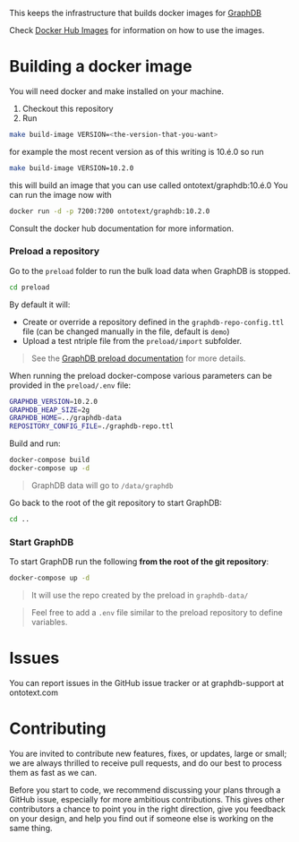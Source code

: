 This keeps the infrastructure that builds docker images for [GraphDB](http://graphdb.ontotext.com/)

Check [Docker Hub Images](https://hub.docker.com/r/ontotext/graphdb/) for information on how to use the images.

# Building a docker image

You will need docker and make installed on your machine.

1. Checkout this repository
1. Run
```bash
make build-image VERSION=<the-version-that-you-want>
```

for example the most recent version as of this writing is 10.é.0 so run
```bash
make build-image VERSION=10.2.0
```

this will build an image that you can use called ontotext/graphdb:10.é.0
You can run the image now with

```bash
docker run -d -p 7200:7200 ontotext/graphdb:10.2.0
```

Consult the docker hub documentation for more information.

### Preload a repository

Go to the `preload` folder to run the bulk load data when GraphDB is stopped.

```bash
cd preload
```

By default it will:

* Create or override a repository defined in the `graphdb-repo-config.ttl` file (can be changed manually in the file, default is `demo`)
* Upload a test ntriple file from the `preload/import` subfolder.

> See the [GraphDB preload documentation](http://graphdb.ontotext.com/documentation/free/loading-data-using-preload.html) for more details.

When running the preload docker-compose various parameters can be provided in the `preload/.env` file:

```bash
GRAPHDB_VERSION=10.2.0
GRAPHDB_HEAP_SIZE=2g
GRAPHDB_HOME=../graphdb-data
REPOSITORY_CONFIG_FILE=./graphdb-repo.ttl
```

Build and run:

```bash
docker-compose build
docker-compose up -d
```

> GraphDB data will go to `/data/graphdb`

Go back to the root of the git repository to start GraphDB:

```bash
cd ..
```

### Start GraphDB

To start GraphDB run the following **from the root of the git repository**:

```bash
docker-compose up -d
```

> It will use the repo created by the preload in `graphdb-data/`

> Feel free to add a `.env` file similar to the preload repository to define variables.


# Issues

You can report issues in the GitHub issue tracker or at graphdb-support at ontotext.com


# Contributing

You are invited to contribute new features, fixes, or updates, large or small;
we are always thrilled to receive pull requests, and do our best to process
them as fast as we can.

Before you start to code, we recommend discussing your plans through a GitHub
issue, especially for more ambitious contributions. This gives other
contributors a chance to point you in the right direction, give you feedback on
your design, and help you find out if someone else is working on the same
thing.

